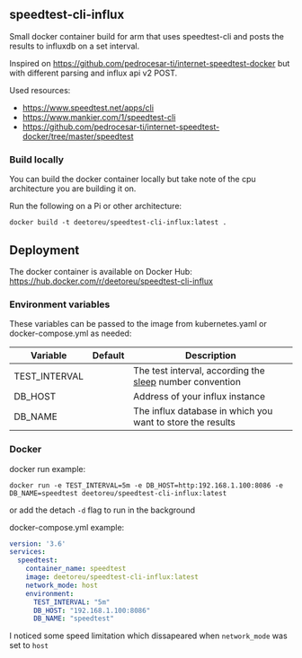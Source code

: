 ## speedtest-cli-influx

Small docker container build for arm that uses speedtest-cli and posts the results to influxdb on a set interval.


Inspired on https://github.com/pedrocesar-ti/internet-speedtest-docker but with different parsing and influx api v2 POST.

Used resources:
* https://www.speedtest.net/apps/cli
* https://www.mankier.com/1/speedtest-cli
* https://github.com/pedrocesar-ti/internet-speedtest-docker/tree/master/speedtest


### Build locally
You can build the docker container locally but take note of the cpu architecture you are building it on.

Run the following on a Pi or other architecture:
```
docker build -t deetoreu/speedtest-cli-influx:latest .
```

## Deployment
The docker container is available on Docker Hub: https://hub.docker.com/r/deetoreu/speedtest-cli-influx

### Environment variables
These variables can be passed to the image from kubernetes.yaml or docker-compose.yml as needed:

Variable | Default | Description |
-------- | ------- | ----------- |
TEST_INTERVAL |  | The test interval, according the [sleep](http://man7.org/linux/man-pages/man1/sleep.1.html) number convention
DB_HOST |  | Address of your influx instance
DB_NAME |  | The influx database in which you want to store the results

### Docker
docker run example:
```
docker run -e TEST_INTERVAL=5m -e DB_HOST=http:192.168.1.100:8086 -e DB_NAME=speedtest deetoreu/speedtest-cli-influx:latest
```
or add the detach `-d` flag to run in the background

docker-compose.yml example:
```yaml
version: '3.6'
services:
  speedtest:
    container_name: speedtest
    image: deetoreu/speedtest-cli-influx:latest
    network_mode: host
    environment:
      TEST_INTERVAL: "5m"
      DB_HOST: "192.168.1.100:8086"
      DB_NAME: "speedtest"
```

I noticed some speed limitation which dissapeared when `network_mode` was set to `host`
